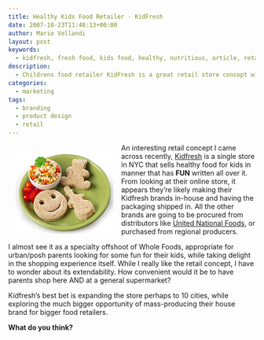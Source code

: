 ```yaml
---
title: Healthy Kids Food Retailer - KidFresh
date: 2007-10-23T11:48:13+00:00
author: Mario Vellandi
layout: post
keywords:
  - kidfresh, fresh food, kids food, healthy, nutritious, article, retail, childrens food
description:
  - Childrens food retailer KidFresh is a great retail store concept with its design of healthy foods for kids. Is it a bit too niche though?
categories:
  - marketing
tags:
  - branding
  - product design
  - retail
---
```

<img src="../wp-content/uploads/2008/03/kidfreshplate.jpg" alt="happy kid food" hspace="15" vspace="15" align="left" />An interesting retail concept I came across recently, [Kidfresh](http://www.kidfresh.com/ "Kidfresh website") is a single store in NYC that sells healthy food for kids in manner that has **FUN** written all over it. From looking at their online store, it appears they&#8217;re likely making their Kidfresh brands in-house and having the packaging shipped in. All the other brands are going to be procured from distributors like [United National Foods](http://www.unfi.com "United Natural Foods Inc."), or purchased from regional producers.

I almost see it as a specialty offshoot of Whole Foods, appropriate for urban/posh parents looking for some fun for their kids, while taking delight in the shopping experience itself. While I really like the retail concept, I have to wonder about its extendability. How convenient would it be to have parents shop here AND at a general supermarket?

Kidfresh&#8217;s best bet is expanding the store perhaps to 10 cities, while exploring the much bigger opportunity of mass-producing their house brand for bigger food retailers.

**What do you think?**
